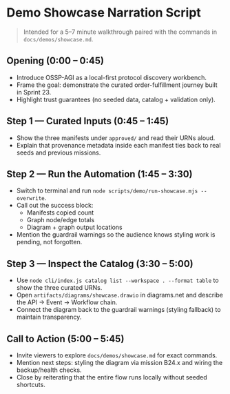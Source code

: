 # Demo Showcase Narration Script

> Intended for a 5–7 minute walkthrough paired with the commands in `docs/demos/showcase.md`.

## Opening (0:00 – 0:45)
- Introduce OSSP-AGI as a local-first protocol discovery workbench.
- Frame the goal: demonstrate the curated order-fulfillment journey built in Sprint 23.
- Highlight trust guarantees (no seeded data, catalog + validation only).

## Step 1 — Curated Inputs (0:45 – 1:45)
- Show the three manifests under `approved/` and read their URNs aloud.
- Explain that provenance metadata inside each manifest ties back to real seeds and previous missions.

## Step 2 — Run the Automation (1:45 – 3:30)
- Switch to terminal and run `node scripts/demo/run-showcase.mjs --overwrite`.
- Call out the success block:
  - Manifests copied count
  - Graph node/edge totals
  - Diagram + graph output locations
- Mention the guardrail warnings so the audience knows styling work is pending, not forgotten.

## Step 3 — Inspect the Catalog (3:30 – 5:00)
- Use `node cli/index.js catalog list --workspace . --format table` to show the three curated URNs.
- Open `artifacts/diagrams/showcase.drawio` in diagrams.net and describe the API → Event → Workflow chain.
- Connect the diagram back to the guardrail warnings (styling fallback) to maintain transparency.

## Call to Action (5:00 – 5:45)
- Invite viewers to explore `docs/demos/showcase.md` for exact commands.
- Mention next steps: styling the diagram via mission B24.x and wiring the backup/health checks.
- Close by reiterating that the entire flow runs locally without seeded shortcuts.
